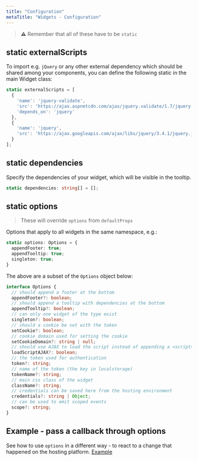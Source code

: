```yaml
---
title: "Configuration"
metaTitle: "Widgets - Configuration"
---
```


> ⚠ Remember that all of these have to be `static`

## static externalScripts

To import e.g. `jQuery` or any other external dependency which should be shared among your components, you can define the following static in the main Widget class:

```js
static externalScripts = [
  {
    'name': 'jquery-validate',
    'src': 'https://ajax.aspnetcdn.com/ajax/jquery.validate/1.7/jquery.validate.min.js'
    'depends_on': 'jquery'
  },
  {
    'name': 'jquery',
    'src': 'https://ajax.googleapis.com/ajax/libs/jquery/3.4.1/jquery.js'
  }
];
```

## static dependencies

Specify the dependencies of your widget, which will be visible in the tooltip.

```ts
static dependencies: string[] = [];
```

## static options

> These will override `options` from `defaultProps`

Options that apply to all widgets in the same namespace, e.g.:

```ts
static options: Options = {
  appendFooter: true;
  appendTooltip: true;
  singleton: true;
}
```

The above are a subset of the `Options` object below:

```ts
interface Options {
  // should append a footer at the bottom
  appendFooter?: boolean;
  // should append a tooltip with dependencies at the bottom
  appendTooltip?: boolean;
  // can only one widget of the type exist
  singleton?: boolean;
  // should a cookie be set with the token
  setCookie?: boolean;
  // cookie domain used for setting the cookie
  setCookieDomain?: string | null;
  // should use AJAX to load the script instead of appending a <script> tag
  loadScriptAJAX?: boolean;
  // the token used for authentication
  token?: string;
  // name of the token (the key in localstorage)
  tokenName?: string;
  // main css class of the widget
  className?: string;
  // credentials can be saved here from the hosting environment
  credentials?: string | Object;
  // can be used to emit scoped events
  scope?: string;
}
```

## Example - pass a callback through options

See how to use `options` in a different way - to react to a change that happened on the hosting platform. [Example](/widget-api/2-examples)
